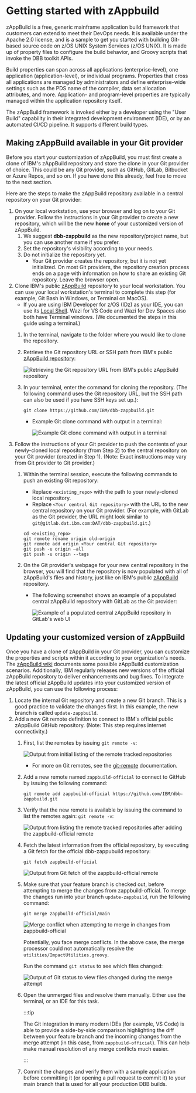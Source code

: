 # Getting started with zAppbuild

zAppBuild is a free, generic mainframe application build framework that customers can extend to meet their DevOps needs. It is available under the Apache 2.0 license, and is a sample to get you started with building Git-based source code on z/OS UNIX System Services (z/OS UNIX). It is made up of property files to configure the build behavior, and Groovy scripts that invoke the DBB toolkit APIs.

Build properties can span across all applications (enterprise-level), one application (application-level), or individual programs. Properties that cross all applications are managed by administrators and define enterprise-wide settings such as the PDS name of the compiler, data set allocation attributes, and more. Application- and program-level properties are typically managed within the application repository itself.

The zAppBuild framework is invoked either by a developer using the "User Build" capability in their integrated development environment (IDE), or by an automated CI/CD pipeline. It supports different build types.

## Making zAppBuild available in your Git provider

Before you start your customization of zAppBuild, you must first create a clone of IBM's zAppBuild repository and store the clone in your Git provider of choice. This could be any Git provider, such as GitHub, GitLab, Bitbucket or Azure Repos, and so on. If you have done this already, feel free to move to the next section.

Here are the steps to make the zAppBuild repository available in a central repository on your Git provider:

1. On your local workstation, use your browser and log on to your Git provider. Follow the instructions in your Git provider to create a new repository, which will be the new **home** of your customized version of zAppBuild.
    1. We suggest **dbb-zappbuild** as the new repository/project name, but you can use another name if you prefer.
    2. Set the repository's visibility according to your needs.
    3. Do not initialize the repository yet.
        - Your Git provider creates the repository, but it is not yet initialized. On most Git providers, the repository creation process ends on a page with information on how to share an existing Git repository. Leave the browser open.
2. Clone IBM's public [zAppBuild](https://github.com/IBM/dbb-zappbuild) repository to your local workstation. You can use your local workstation's terminal to complete this step (for example, Git Bash in Windows, or Terminal on MacOS).
    - If you are using IBM Developer for z/OS (IDz) as your IDE, you can use its [Local Shell](https://www.ibm.com/docs/en/developer-for-zos/16.0?topic=view-running-viewing-commands-using-remote-shell). Wazi for VS Code and Wazi for Dev Spaces also both have Terminal windows. (We documented the steps in this guide using a terminal.)
    1. In the terminal, navigate to the folder where you would like to clone the repository.
    2. Retrieve the Git repository URL or SSH path from IBM's public [zAppBuild repository](https://github.com/IBM/dbb-zappbuild):

        ![Retrieving the Git repository URL from IBM's public zAppBuild repository](./img/dbb-zappbuild-code.png)
    3. In your terminal, enter the command for cloning the repository. (The following command uses the Git repository URL, but the SSH path can also be used if you have SSH keys set up.):

        ```shell
        git clone https://github.com/IBM/dbb-zappbuild.git
        ```

        - Example Git clone command with output in a terminal:

          ![Example Git clone command with output in a terminal](./img/dbb-zappbuild-clone-output.png)
3. Follow the instructions of your Git provider to push the contents of your newly-cloned local repository (from Step 2) to the central repository on your Git provider (created in Step 1). (Note: Exact instructions may vary from Git provider to Git provider.)
    1. Within the terminal session, execute the following commands to push an existing Git repository:
        - Replace `<existing_repo>` with the path to your newly-cloned local repository.
        - Replace `<Your central Git repository>` with the URL to the new central repository on your Git provider. (For example, with GitLab as the Git provider, the URL might look similar to `git@gitlab.dat.ibm.com:DAT/dbb-zappbuild.git`.)

        ```shell
        cd <existing_repo>
        git remote rename origin old-origin
        git remote add origin <Your central Git repository>
        git push -u origin –all
        git push -u origin --tags
        ```

    2. On the Git provider's webpage for your new central repository in the browser, you will find that the repository is now populated with all of zAppBuild's files and history, just like on IBM's public [zAppBuild](https://github.com/IBM/dbb-zappbuild) repository.
        - The following screenshot shows an example of a populated central zAppBuild repository with GitLab as the Git provider:

            ![Example of a populated central zAppBuild repository in GitLab's web UI](./img/dbb-zappbuild-pushed.png)

## Updating your customized version of zAppBuild

Once you have a clone of zAppBuild in your Git provider, you can customize the properties and scripts within it according to your organization's needs. The [zAppBuild wiki](https://github.com/IBM/dbb-zappbuild/wiki) documents some possible zAppBuild customization scenarios. Additionally, IBM regularly releases new versions of the official zAppBuild repository to deliver enhancements and bug fixes. To integrate the latest official zAppBuild updates into your customized version of zAppBuild, you can use the following process:

1. Locate the internal Git repository and create a new Git branch. This is a good practice to validate the changes first. In this example, the new branch is called `update-zappbuild`.
2. Add a new Git remote definition to connect to IBM's official public zAppBuild GitHub repository. (Note: This step requires internet connectivity.)
    1. First, list the remotes by issuing `git remote -v`:

        ![Output from initial listing of the remote tracked repositories](./img/dbb-zappbuild-remote-v1.png)

        - For more on Git remotes, see the [git-remote](https://git-scm.com/docs/git-remote) documentation.

    2. Add a new remote named `zappbuild-official` to connect to GitHub by issuing the following command:

        ```shell
        git remote add zappbuild-official https://github.com/IBM/dbb-zappbuild.git
        ```

    3. Verify that the new remote is available by issuing the command to list the remotes again: `git remote -v`:

        ![Output from listing the remote tracked repositories after adding the zappbuild-official remote](./img/dbb-zappbuild-remote-v2.png)

    4. Fetch the latest information from the official repository, by executing a Git fetch for the official dbb-zappubuild repository:

        ```shell
        git fetch zappbuild-official
        ```

        ![Output from Git fetch of the zappbuild-official remote](./img/dbb-zappbuild-fetch.png)

    5. Make sure that your feature branch is checked out, before attempting to merge the changes from zappbuild-official. To merge the changes run into your branch `update-zappbuild`, run the following command:

        ```shell
        git merge zappbuild-official/main
        ```

        ![Merge conflict when attempting to merge in changes from zappbuild-official](./img/dbb-zappbuild-conflict.png)

        Potentially, you face merge conflicts. In the above case, the merge processor could not automatically resolve the `utilities/ImpactUtilities.groovy`.

        Run the command `git status` to see which files changed:

        ![Output of Git status to view files changed during the merge attempt](./img/dbb-zappbuild-status.png)

    6. Open the unmerged files and resolve them manually. Either use the terminal, or an IDE for this task.

        :::tip

        The Git integration in many modern IDEs (for example, VS Code) is able to provide a side-by-side comparison highlighting the diff between your feature branch and the incoming changes from the merge attempt (in this case, from `zappbuild-official`). This can help make manual resolution of any merge conflicts much easier.

        :::

    7. Commit the changes and verify them with a sample application before committing it (or opening a pull request to commit it) to your main branch that is used for all your production DBB builds.
